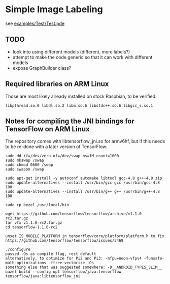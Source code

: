 # Simple Image Labeling

see [examples/Test/Test.pde](examples/Test/Test.pde)

## TODO

* look into using different models (different, more labels?)
* attempt to make the code generic so that it can work with different models
* expose GraphBuilder class?

## Required libraries on ARM Linux

Those are most likely already installed on stock Raspbian, to be verified:

    libpthread.so.0 libdl.so.2 libm.so.6 libstdc++.so.6 libgcc_s.so.1

## Notes for compiling the JNI bindings for TensorFlow on ARM Linux

The repository comes with libtensorflow_jni.so for armv6hf, but if this needs to be re-done with a later version of TensorFlow:

    sudo dd if=/dev/zero of=/dev/swap bs=1M count=1000
    sudo mkswap /swap
    sudo chmod 0600 /swap
    sudo swapon /swap

    sudo apt-get install -y autoconf automake libtool gcc-4.8 g++-4.8 zip
    sudo update-alternatives --install /usr/bin/gcc gcc /usr/bin/gcc-4.8 100
    sudo update-alternatives --install /usr/bin/g++ g++ /usr/bin/g++-4.8 100

    sudo cp bezel /usr/local/bin

    wget https://github.com/tensorflow/tensorflow/archive/v1.1.0-rc2.tar.gz
    tar vfx v1.1.0-rc2.tar.gz
    cd tensorflow-1.1.0-rc2

    unset IS_MOBILE_PLATFORM in tensorflow/core/platform/platform.h to fix https://github.com/tensorflow/tensorflow/issues/3469

    ./configure
    passed -Os as compile flag, rest default
    alternatively, to optimize for Pi2 and Pi3: -mfpu=neon-vfpv4 -funsafe-math-optimizations -ftree-vectorize -Os
    something else that was suggested somewhere: -D__ANDROID_TYPES_SLIM__
    bazel build --config opt tensorflow/java:tensorflow tensorflow/java:libtensorflow_jni
